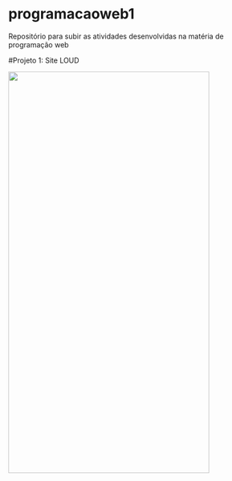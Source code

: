 # programacaoweb1
Repositório para subir as atividades desenvolvidas na matéria de programação web 

#Projeto 1: Site LOUD

<img src="https://github.com/oJoaoLucas/programacaoweb1/blob/93da85a12be31b69f8bc88a920112a72901d116c/PW1/AULA%205%202.0/site%20loud_aula5.png" width="400" height="800"> 
